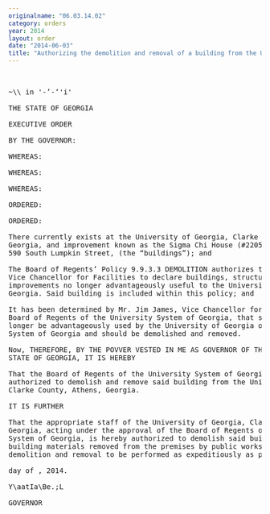 ```yaml
---
originalname: "06.03.14.02"
category: orders
year: 2014
layout: order
date: "2014-06-03"
title: "Authorizing the demolition and removal of a building from the University of Georgia"
---
```

<pre>
  

~\\ in '-’-‘'i'

THE STATE OF GEORGIA

EXECUTIVE ORDER

BY THE GOVERNOR:

WHEREAS:

WHEREAS:

WHEREAS:

ORDERED:

ORDERED:

There currently exists at the University of Georgia, Clarke County, Athens,
Georgia, and improvement known as the Sigma Chi House (#2205), located at
590 South Lumpkin Street, (the “buildings”); and

The Board of Regents’ Policy 9.9.3.3 DEMOLITION authorizes the Chancellor or
Vice Chancellor for Facilities to declare buildings, structures and other
improvements no longer advantageously useful to the University System of
Georgia. Said building is included within this policy; and

It has been determined by Mr. Jim James, Vice Chancellor for Facilities of the
Board of Regents of the University System of Georgia, that said building can no
longer be advantageously used by the University of Georgia or the University
System of Georgia and should be demolished and removed.

Now, THEREFORE, BY THE POVVER VESTED IN ME AS GOVERNOR OF THE
STATE OF GEORGIA, IT IS HEREBY

That the Board of Regents of the University System of Georgia is hereby
authorized to demolish and remove said building from the University of Georgia,
Clarke County, Athens, Georgia.

IT IS FURTHER

That the appropriate staff of the University of Georgia, Clarke County, Athens,
Georgia, acting under the approval of the Board of Regents of the University
System of Georgia, is hereby authorized to demolish said building and to have all
building materials removed from the premises by public works contract; all said
demolition and removal to be performed as expeditiously as possible.

day of , 2014.

Y\aatIa\Be.;L

GOVERNOR

</pre>
